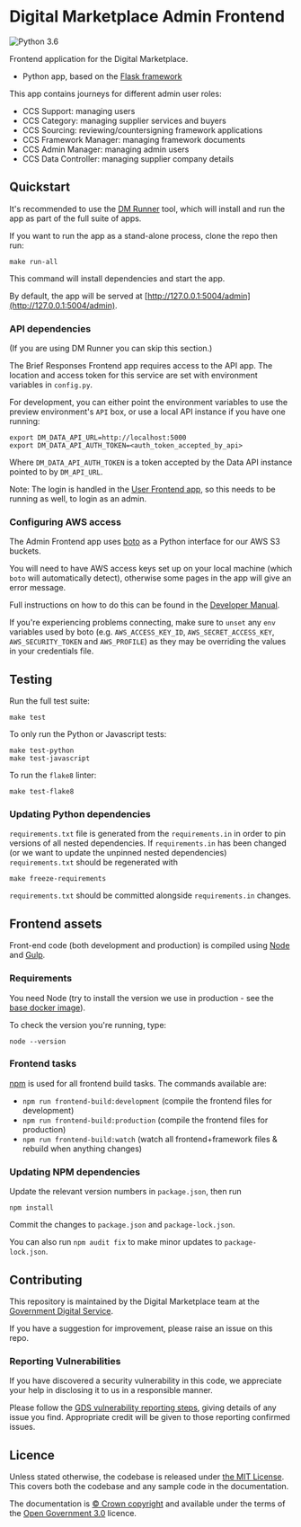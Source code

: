 # Digital Marketplace Admin Frontend

![Python 3.6](https://img.shields.io/badge/python-3.6-blue.svg)

Frontend application for the Digital Marketplace.

- Python app, based on the [Flask framework](http://flask.pocoo.org/)

This app contains journeys for different admin user roles:

- CCS Support: managing users
- CCS Category: managing supplier services and buyers
- CCS Sourcing: reviewing/countersigning framework applications
- CCS Framework Manager: managing framework documents
- CCS Admin Manager: managing admin users
- CCS Data Controller: managing supplier company details

## Quickstart

It's recommended to use the [DM Runner](https://github.com/alphagov/digitalmarketplace-runner)
tool, which will install and run the app as part of the full suite of apps.

If you want to run the app as a stand-alone process, clone the repo then run:

```
make run-all
```

This command will install dependencies and start the app.

By default, the app will be served at [http://127.0.0.1:5004/admin](http://127.0.0.1:5004/admin).


### API dependencies

(If you are using DM Runner you can skip this section.)

The Brief Responses Frontend app requires access to the API app. The location and access token for
this service are set with environment variables in `config.py`.

For development, you can either point the environment variables to use the
preview environment's `API` box, or use a local API instance if you have one running:

```
export DM_DATA_API_URL=http://localhost:5000
export DM_DATA_API_AUTH_TOKEN=<auth_token_accepted_by_api>
```

Where `DM_DATA_API_AUTH_TOKEN` is a token accepted by the Data API instance pointed to by `DM_API_URL`.

Note: The login is handled in the [User Frontend app](https://github.com/alphagov/digitalmarketplace-user-frontend),
so this needs to be running as well, to login as an admin.

### Configuring AWS access

The Admin Frontend app uses [boto](https://github.com/boto/boto) as a Python interface for our AWS S3 buckets.

You will need to have AWS access keys set up on your local machine (which `boto` will automatically detect), otherwise
some pages in the app will give an error message.

Full instructions on how to do this can be found in the
[Developer Manual](https://alphagov.github.io/digitalmarketplace-manual/infrastructure/aws-accounts.html#programmatic-access).

If you're experiencing problems connecting, make sure to `unset` any `env` variables used by boto (e.g. `AWS_ACCESS_KEY_ID`, `AWS_SECRET_ACCESS_KEY`,
`AWS_SECURITY_TOKEN` and `AWS_PROFILE`) as they may be overriding the values in your credentials file.


## Testing

Run the full test suite:

```
make test
```

To only run the Python or Javascript tests:

```
make test-python
make test-javascript
```

To run the `flake8` linter:

```
make test-flake8
```

### Updating Python dependencies

`requirements.txt` file is generated from the `requirements.in` in order to pin
versions of all nested dependencies. If `requirements.in` has been changed (or
we want to update the unpinned nested dependencies) `requirements.txt` should be
regenerated with

```
make freeze-requirements
```

`requirements.txt` should be committed alongside `requirements.in` changes.

## Frontend assets

Front-end code (both development and production) is compiled using [Node](http://nodejs.org/) and [Gulp](http://gulpjs.com/).

### Requirements

You need Node (try to install the version we use in production -
 see the [base docker image](https://github.com/alphagov/digitalmarketplace-docker-base/blob/master/base.docker)).

To check the version you're running, type:

```
node --version
```

### Frontend tasks

[npm](https://docs.npmjs.com/cli/run-script) is used for all frontend build tasks. The commands available are:

- `npm run frontend-build:development` (compile the frontend files for development)
- `npm run frontend-build:production` (compile the frontend files for production)
- `npm run frontend-build:watch` (watch all frontend+framework files & rebuild when anything changes)

### Updating NPM dependencies

Update the relevant version numbers in `package.json`, then run

```
npm install
```

Commit the changes to `package.json` and `package-lock.json`.

You can also run `npm audit fix` to make minor updates to `package-lock.json`.

## Contributing

This repository is maintained by the Digital Marketplace team at the [Government Digital Service](https://github.com/alphagov).

If you have a suggestion for improvement, please raise an issue on this repo.

### Reporting Vulnerabilities

If you have discovered a security vulnerability in this code, we appreciate your help in disclosing it to us in a
responsible manner.

Please follow the [GDS vulnerability reporting steps](https://github.com/alphagov/.github/blob/master/SECURITY.md),
giving details of any issue you find. Appropriate credit will be given to those reporting confirmed issues.

## Licence

Unless stated otherwise, the codebase is released under [the MIT License][mit].
This covers both the codebase and any sample code in the documentation.

The documentation is [&copy; Crown copyright][copyright] and available under the terms
of the [Open Government 3.0][ogl] licence.

[mit]: LICENCE
[copyright]: http://www.nationalarchives.gov.uk/information-management/re-using-public-sector-information/uk-government-licensing-framework/crown-copyright/
[ogl]: http://www.nationalarchives.gov.uk/doc/open-government-licence/version/3/

